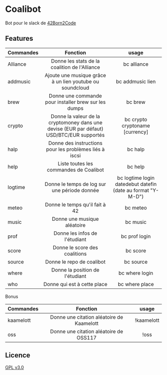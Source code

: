 # Coalibot

Bot pour le slack de [42Born2Code](42.fr)

## Features
| Commandes | Fonction | usage |
| ------------- |:-------------:|:-------------:|
| Alliance | Donne les stats de la coalition de l'Alliance | bc alliance |
| addmusic | Ajoute une musique grâce à un lien youtube ou soundcloud| bc addmusic lien |
| brew | Donne une commande pour installer brew sur les dumps | bc brew |
| crypto | Donne la valeur de la cryptomoney dans une devise (EUR par défaut) USD/BTC/EUR supportés | bc crypto cryptoname [currency] |
| halp | Donne des instructions pour les problèmes liés à iscsi | bc halp |
| help | Liste toutes les commandes de Coalibot | bc help |
| logtime | Donne le temps de log sur une période donnée | bc logtime login datedebut datefin (date au format \"Y-M-D\") |
| meteo | Donne le temps qu'il fait à 42 | bc meteo |
| music | Donne une musique aléatoire | bc music |
| prof | Donne les infos de l'étudiant| bc prof login |
| score | Donne le score des coalitions | bc score |
| source | Donne le repo de coalibot | bc source |
| where | Donne la position de l'étudiant | bc where login |
| who | Donne qui est à cette place | bc where place |

Bonus

| Commandes | Fonction | usage |
| ------------- |:-------------:|:-------------:|
| kaamelott | Donne une citation aléatoire de Kaamelott | !kaamelott |
| oss | Donne une citation aléatoire de OSS117 | !oss |

## Licence
  [GPL v3.0](https://github.com/genesixx/coalibot/blob/master/LICENSE)
